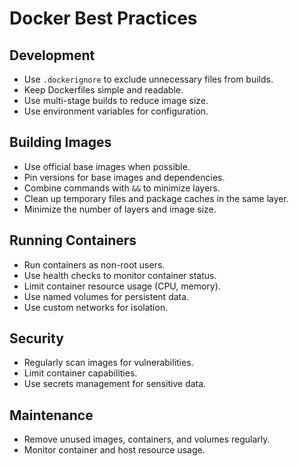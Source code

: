 # Docker Best Practices

## Development
- Use `.dockerignore` to exclude unnecessary files from builds.
- Keep Dockerfiles simple and readable.
- Use multi-stage builds to reduce image size.
- Use environment variables for configuration.

## Building Images
- Use official base images when possible.
- Pin versions for base images and dependencies.
- Combine commands with `&&` to minimize layers.
- Clean up temporary files and package caches in the same layer.
- Minimize the number of layers and image size.

## Running Containers
- Run containers as non-root users.
- Use health checks to monitor container status.
- Limit container resource usage (CPU, memory).
- Use named volumes for persistent data.
- Use custom networks for isolation.

## Security
- Regularly scan images for vulnerabilities.
- Limit container capabilities.
- Use secrets management for sensitive data.

## Maintenance
- Remove unused images, containers, and volumes regularly.
- Monitor container and host resource usage. 